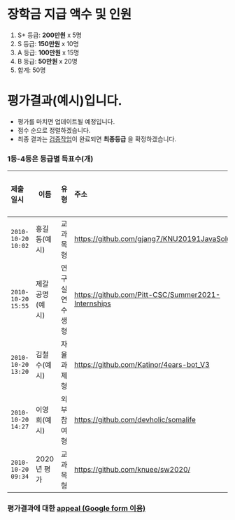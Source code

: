 # 장학금 지급 액수 및 인원
1. S+ 등급: __200만원__ x 5명
1. S 등급: __150만원__ x 10명
1. A 등급: __100만원__ x 15명
1. B 등급: __50만원__ x 20명
1. 합계: 50명

# 평가결과(예시)입니다.
* 평가를 마치면 업데이트될 예정입니다.
* 점수 순으로 정렬하겠습니다.
* 최종 결과는 [검증작업](evaluation.md#추가검증)이 완료되면 __최종등급__ 을 확정하겠습니다.
### 1등-4등은 등급별 득표수(개)

| 제출일시 | 이름 | 유형 | 주소 | 1등 | 2등 | 3등 | 4등 | 점수 | __최종등급__ |  
|:---|---|---|:---|:---:|:---:|:---:|:---:|:---:|:---:|
| `2010-10-20 10:02` | 홍길동(예시) | 교과목형 | https://github.com/gjang7/KNU20191JavaSolution | 6 | 5 | 5 | 1 | 223 | S+ | 
| `2010-10-20 15:55` | 제갈공명(예시) | 연구실연수생형  | https://github.com/Pitt-CSC/Summer2021-Internships | 7 | 3 | 2 | 0 | 193 | S |
| `2010-10-20 13:20` | 김철수(예시) | 자율과제형  | https://github.com/Katinor/4ears-bot_V3 | 5 | 6 | 1 | 2 | 191 | S |
| `2010-10-20 14:27` | 이영희(예시) | 외부참여형  | https://github.com/devholic/somalife | 3 | 4 | 3 | 1 | 136  | A |
| `2010-10-20 09:34` | 2020년 평가 | 교과목형 | https://github.com/knuee/sw2020/ | 1 | 1 | 1 | 1 | 43 | - |

### 평가결과에 대한 [appeal (Google form 이용)](https://docs.google.com/forms/d/e/1FAIpQLScZYCGBLcq8zOybtAGVubsTtUArOP7mBwHj64DF6p1cZoDF2Q/viewform?usp=sf_link)
